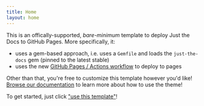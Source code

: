 ```yaml
---
title: Home
layout: home
---
```



This is an offically-supported, *bare-minimum* template to deploy Just the Docs to GitHub Pages. More specifically, it:

- uses a gem-based approach, i.e. uses a `Gemfile` and loads the `just-the-docs` gem (pinned to the latest stable)
- uses the new [GitHub Pages / Actions workflow](https://github.blog/changelog/2022-07-27-github-pages-custom-github-actions-workflows-beta/) to deploy to pages

Other than that, you're free to customize this template however you'd like! [Browse our documentation](https://just-the-docs.github.io/just-the-docs/) to learn more about how to use the theme!

To get started, just click ["use this template"](https://github.com/just-the-docs/just-the-docs-template/generate)!

